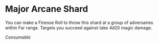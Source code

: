 # Major Arcane Shard

You can make a Finesse Roll to throw this shard at a group of adversaries within Far range. Targets you succeed against take 4d20 magic damage.

*Consumable*
